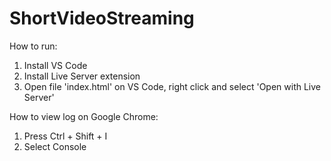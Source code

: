 # ShortVideoStreaming
How to run:
1. Install VS Code
2. Install Live Server extension
3. Open file 'index.html'  on VS Code, right click and select 'Open with Live Server'

How to view log on Google Chrome:
1. Press Ctrl + Shift + I
2. Select Console
